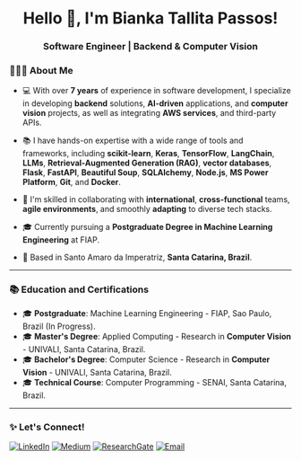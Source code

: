 <!-- Presentation Banner -->
<h1 align="center">Hello 👋, I'm Bianka Tallita Passos!</h1>
<h3 align="center">Software Engineer | Backend & Computer Vision</h3>

<!-- About Me Section -->
### 👩🏼‍💻 About Me

- 💻 With over **7 years** of experience in software development, I specialize in developing **backend** solutions, **AI-driven** applications, and **computer vision** projects, as well as integrating **AWS services**, and third-party APIs.

- 📚 I have hands-on expertise with a wide range of tools and frameworks, including **scikit-learn**, **Keras**, **TensorFlow**, **LangChain**, **LLMs**, **Retrieval-Augmented Generation (RAG)**, **vector databases**, **Flask**, **FastAPI**, **Beautiful Soup**, **SQLAlchemy**, **Node.js**, **MS Power Platform**, **Git**, and **Docker**.

- 🚀 I'm skilled in collaborating with **international**, **cross-functional** teams, **agile environments**, and smoothly **adapting** to diverse tech stacks.

- 🎓 Currently pursuing a **Postgraduate Degree in Machine Learning Engineering** at FIAP.
  
- 📍 Based in Santo Amaro da Imperatriz, **Santa Catarina, Brazil**.

---

### 📚 Education and Certifications

- 🎓 **Postgraduate**: Machine Learning Engineering - FIAP, Sao Paulo, Brazil (In Progress).  
- 🎓 **Master's Degree**: Applied Computing - Research in **Computer Vision** - UNIVALI, Santa Catarina, Brazil.  
- 🎓 **Bachelor's Degree**: Computer Science - Research in **Computer Vision** - UNIVALI, Santa Catarina, Brazil.
- 🎓 **Technical Course**: Computer Programming - SENAI, Santa Catarina, Brazil.  

---

### ✨ Let's Connect!

[![LinkedIn](https://img.shields.io/badge/LinkedIn-0A66C2?style=flat&logo=linkedin&logoColor=white)](https://www.linkedin.com/in/biankapassos)
[![Medium](https://img.shields.io/badge/Medium-000000?style=flat&logo=medium&logoColor=white)](https://medium.com/@biankatpas)
[![ResearchGate](https://img.shields.io/badge/ResearchGate-00CCBB?style=flat&logo=researchgate&logoColor=white)](https://www.researchgate.net/profile/Bianka-Passos)
[![Email](https://img.shields.io/badge/Email-DB4437?style=flat&logo=gmail&logoColor=white)](mailto:biankatpas@gmail.com)
